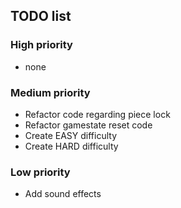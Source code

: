 ## TODO list

### High priority
  * none

### Medium priority
  * Refactor code regarding piece lock
  * Refactor gamestate reset code
  * Create EASY difficulty
  * Create HARD difficulty

### Low priority
  * Add sound effects
